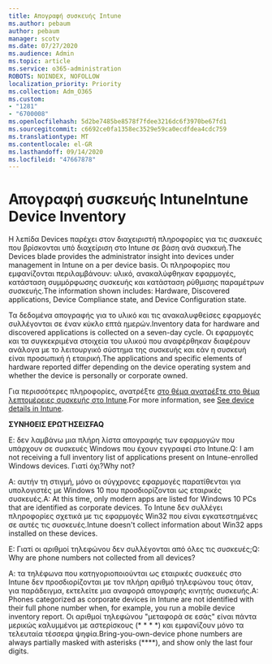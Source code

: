```yaml
---
title: Απογραφή συσκευής Intune
ms.author: pebaum
author: pebaum
manager: scotv
ms.date: 07/27/2020
ms.audience: Admin
ms.topic: article
ms.service: o365-administration
ROBOTS: NOINDEX, NOFOLLOW
localization_priority: Priority
ms.collection: Adm_O365
ms.custom:
- "1281"
- "6700008"
ms.openlocfilehash: 5d2be7485be8578f7fdee3216dc6f3970be67fd1
ms.sourcegitcommit: c6692ce0fa1358ec3529e59ca0ecdfdea4cdc759
ms.translationtype: MT
ms.contentlocale: el-GR
ms.lasthandoff: 09/14/2020
ms.locfileid: "47667878"
---
```

# <a name="intune-device-inventory"></a><span data-ttu-id="8c24e-102">Απογραφή συσκευής Intune</span><span class="sxs-lookup"><span data-stu-id="8c24e-102">Intune Device Inventory</span></span>

<span data-ttu-id="8c24e-103">Η λεπίδα Devices παρέχει στον διαχειριστή πληροφορίες για τις συσκευές που βρίσκονται υπό διαχείριση στο Intune σε βάση ανά συσκευή.</span><span class="sxs-lookup"><span data-stu-id="8c24e-103">The Devices blade provides the administrator insight into devices under management in Intune on a per device basis.</span></span> <span data-ttu-id="8c24e-104">Οι πληροφορίες που εμφανίζονται περιλαμβάνουν: υλικό, ανακαλύφθηκαν εφαρμογές, κατάσταση συμμόρφωσης συσκευής και κατάσταση ρύθμισης παραμέτρων συσκευής.</span><span class="sxs-lookup"><span data-stu-id="8c24e-104">The information shown includes: Hardware, Discovered applications, Device Compliance state, and Device Configuration state.</span></span>

<span data-ttu-id="8c24e-105">Τα δεδομένα απογραφής για το υλικό και τις ανακαλυφθείσες εφαρμογές συλλέγονται σε έναν κύκλο επτά ημερών.</span><span class="sxs-lookup"><span data-stu-id="8c24e-105">Inventory data for hardware and discovered applications is collected on a seven-day cycle.</span></span> <span data-ttu-id="8c24e-106">Οι εφαρμογές και τα συγκεκριμένα στοιχεία του υλικού που αναφέρθηκαν διαφέρουν ανάλογα με το λειτουργικό σύστημα της συσκευής και εάν η συσκευή είναι προσωπική ή εταιρική.</span><span class="sxs-lookup"><span data-stu-id="8c24e-106">The applications and specific elements of hardware reported differ depending on the device operating system and whether the device is personally or corporate owned.</span></span>

<span data-ttu-id="8c24e-107">Για περισσότερες πληροφορίες, ανατρέξτε [στο θέμα ανατρέξτε στο θέμα λεπτομέρειες συσκευής στο Intune](https://docs.microsoft.com/intune/device-inventory).</span><span class="sxs-lookup"><span data-stu-id="8c24e-107">For more information, see [See device details in Intune](https://docs.microsoft.com/intune/device-inventory).</span></span>

<span data-ttu-id="8c24e-108">**ΣΥΝΗΘΕΙΣ ΕΡΩΤΉΣΕΙΣ**</span><span class="sxs-lookup"><span data-stu-id="8c24e-108">**FAQ**</span></span>

<span data-ttu-id="8c24e-109">Ε: δεν λαμβάνω μια πλήρη λίστα απογραφής των εφαρμογών που υπάρχουν σε συσκευές Windows που έχουν εγγραφεί στο Intune.</span><span class="sxs-lookup"><span data-stu-id="8c24e-109">Q: I am not receiving a full inventory list of applications present on Intune-enrolled Windows devices.</span></span> <span data-ttu-id="8c24e-110">Γιατί όχι?</span><span class="sxs-lookup"><span data-stu-id="8c24e-110">Why not?</span></span>

<span data-ttu-id="8c24e-111">Α: αυτήν τη στιγμή, μόνο οι σύγχρονες εφαρμογές παρατίθενται για υπολογιστές με Windows 10 που προσδιορίζονται ως εταιρικές συσκευές.</span><span class="sxs-lookup"><span data-stu-id="8c24e-111">A: At this time, only modern apps are listed for Windows 10 PCs that are identified as corporate devices.</span></span> <span data-ttu-id="8c24e-112">Το Intune δεν συλλέγει πληροφορίες σχετικά με τις εφαρμογές Win32 που είναι εγκατεστημένες σε αυτές τις συσκευές.</span><span class="sxs-lookup"><span data-stu-id="8c24e-112">Intune doesn't collect information about Win32 apps installed on these devices.</span></span>

<span data-ttu-id="8c24e-113">Ε: Γιατί οι αριθμοί τηλεφώνου δεν συλλέγονται από όλες τις συσκευές;</span><span class="sxs-lookup"><span data-stu-id="8c24e-113">Q: Why are phone numbers not collected from all devices?</span></span>

<span data-ttu-id="8c24e-114">Α: τα τηλέφωνα που κατηγοριοποιούνται ως εταιρικές συσκευές στο Intune δεν προσδιορίζονται με τον πλήρη αριθμό τηλεφώνου τους όταν, για παράδειγμα, εκτελείτε μια αναφορά απογραφής κινητής συσκευής.</span><span class="sxs-lookup"><span data-stu-id="8c24e-114">A: Phones categorized as corporate devices in Intune are not identified with their full phone number when, for example, you run a mobile device inventory report.</span></span> <span data-ttu-id="8c24e-115">Οι αριθμοί τηλεφώνου "μεταφορά σε εσάς" είναι πάντα μερικώς καλυμμένοι με αστερίσκους (\* \* \* \*) και εμφανίζουν μόνο τα τελευταία τέσσερα ψηφία.</span><span class="sxs-lookup"><span data-stu-id="8c24e-115">Bring-you-own-device phone numbers are always partially masked with asterisks (\*\*\*\*), and show only the last four digits.</span></span>